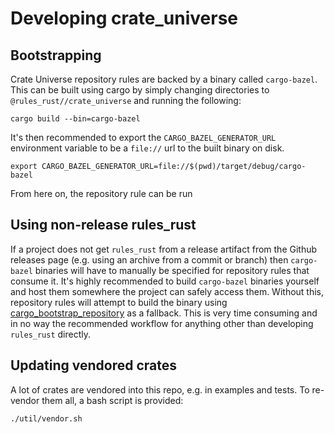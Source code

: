 # Developing crate_universe

## Bootstrapping

Crate Universe repository rules are backed by a binary called `cargo-bazel`.
This can be built using cargo by simply changing directories to
`@rules_rust//crate_universe` and running the following:

```shell
cargo build --bin=cargo-bazel
```

It's then recommended to export the `CARGO_BAZEL_GENERATOR_URL` environment
variable to be a `file://` url to the built binary on disk.

```shell
export CARGO_BAZEL_GENERATOR_URL=file://$(pwd)/target/debug/cargo-bazel
```

From here on, the repository rule can be run

## Using non-release rules_rust

If a project does not get `rules_rust` from a release artifact from the Github
releases page (e.g. using an archive from a commit or branch) then `cargo-bazel`
binaries will have to manually be specified for repository rules that consume it.
It's highly recommended to build `cargo-bazel` binaries yourself and host them
somewhere the project can safely access them. Without this, repository rules will
attempt to build the binary using [cargo_bootstrap_repository][cbr] as a fallback.
This is very time consuming and in no way the recommended workflow for anything
other than developing `rules_rust` directly.

[cbr]: https://bazelbuild.github.io/rules_rust/cargo.html#cargo_bootstrap_repository

## Updating vendored crates

A lot of crates are vendored into this repo, e.g. in examples and tests. To
re-vendor them all, a bash script is provided:

```sh
./util/vendor.sh
```
